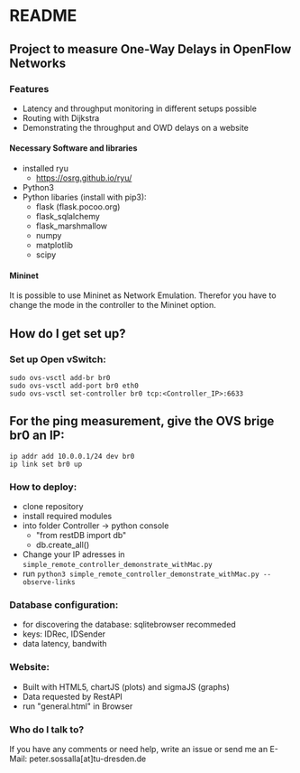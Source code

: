 # README #

## Project to measure One-Way Delays in OpenFlow Networks

### Features
* Latency and throughput monitoring in different setups possible
* Routing with Dijkstra
* Demonstrating the throughput and OWD delays on a website

#### Necessary Software and libraries
* installed ryu
     * https://osrg.github.io/ryu/  
* Python3
* Python libaries (install with pip3):
    * flask (flask.pocoo.org)
    * flask_sqlalchemy
    * flask_marshmallow
    * numpy
    * matplotlib
    * scipy

#### Mininet
It is possible to use Mininet as Network Emulation. Therefor you have to change the mode in the controller to the Mininet option.

## How do I get set up? ##

### Set up Open vSwitch:
```
sudo ovs-vsctl add-br br0
sudo ovs-vsctl add-port br0 eth0
sudo ovs-vsctl set-controller br0 tcp:<Controller_IP>:6633
```

## For the ping measurement, give the OVS brige br0 an IP:
```
ip addr add 10.0.0.1/24 dev br0
ip link set br0 up
```

### How to deploy:  
* clone repository
* install required modules
* into folder Controller -> python console 
    * "from restDB import db"
    * db.create_all() 
* Change your IP adresses in `simple_remote_controller_demonstrate_withMac.py`
* run `python3 simple_remote_controller_demonstrate_withMac.py --observe-links`

### Database configuration:
* for discovering the database: sqlitebrowser recommeded
* keys: IDRec, IDSender
* data  latency, bandwith

### Website:
* Built with HTML5, chartJS (plots) and sigmaJS (graphs)
* Data requested by RestAPI
* run "general.html" in Browser


### Who do I talk to? ###
If you have any comments or need help, write an issue or send me an E-Mail:
peter.sossalla[at]tu-dresden.de
